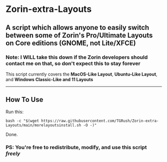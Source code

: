 # Zorin-extra-Layouts
## A script which allows anyone to easily switch between some of Zorin's Pro/Ultimate Layouts on Core editions (GNOME, not Lite/XFCE)
### Note: I WILL take this down if the Zorin developers should contact me on that, so don't expect this to stay forever

This script currently covers the **MacOS-Like Layout**, **Ubuntu-Like Layout**, and **Windows Classic-Like and 11 Layouts**


---

## How To Use
Run this:
```
bash -c "$(wget https://raw.githubusercontent.com/TGRush/Zorin-extra-Layouts/main/morelayoutsinstall.sh -O -)"
```

Done.

### PS: You're free to redistribute, modify, and use this script *freely*